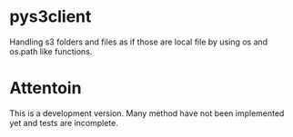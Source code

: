 # pys3client

Handling s3 folders and files as if those are local file by using os and os.path like functions.

# Attentoin

This is a development version. Many method have not been implemented yet and tests are incomplete.

